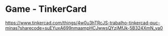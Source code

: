 # Game - TinkerCard

https://www.tinkercad.com/things/4w0u3hTRcJS-trabalho-tinkercad-puc-minas?sharecode=suEYuxA699nmaampHCJwwsQYzjMfJk-5B324XmN_ya0
